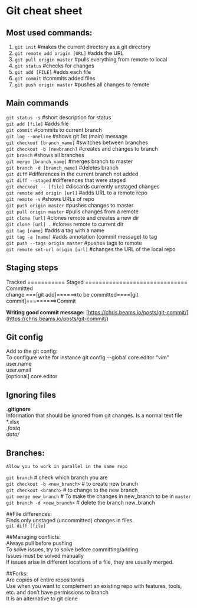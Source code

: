   
# Git cheat sheet  
## Most used commands:  
1. `git init`                                           #makes the current directory as a git directory  
2. `git remote add origin [URL]`         #adds the URL  
3. `git pull origin master`                   #pulls everything from remote to local  
4. `git status`                                      #checks for changes  
5. `git add [FILE]`                               #adds each file  
6. `git commit`                                    #commits added files  
7. `git push origin master`                  #pushes all changes to remote  
  
  
## Main commands  
`git status -s`                    #short description for status    
`git add [file]`                    #adds file    
`git commit`                    #commits to current branch    
`git log --oneline`                #shows git 1st (main) message    
`git checkout [branch_name]`            #switches between branches  
`git checkout -b [newbranch]`            #creates and changes to branch  
`git branch`                    #shows all branches  
`git merge [branch_name]`            #merges branch to master  
`git branch -d [branch_name]`            #deletes branch  
`git diff`                        #differences in the current branch not added  
`git diff --staged`                #differences that were staged  
`git checkout -- [file]`                #discards currently unstaged changes  
`git remote add origin [url]`            #adds URL to a remote repo  
`git remote -v`                    #shows URLs of repo  
`git push origin master`                #pushes changes to master  
`git pull origin master`                #pulls changes from a remote  
`git clone [url]`                    #clones remote and creates a new dir  
`git clone [url] .`                    #clones remote to current dir  
`git tag [name]`                    #adds a tag with a name  
`git tag -a [name]`                #adds annotation (commit message) to tag  
`git push --tags origin master`            #pushes tags to remote  
`git remote set-url origin [url]`            #changes the URL of the local repo              
  
  
## Staging steps  
Tracked =========== Staged ============================== Committed  
change ===[git add]======>to be committed====[git commit]=========>Commit  
      
**Writing good commit message:** [https://chris.beams.io/posts/git-commit/](https://chris.beams.io/posts/git-commit/)  
  
## Git config   
Add to the git config:  
    To configure write for instance git config --global core.editor “vim”  
user.name  
user.email  
[optional] core.editor  
  
## Ignoring files  
**.gitignore**  
Information that should be ignored from git changes. Is a normal text file  
*.xlsx  
*.fastq  
data/*  
  
## Branches:  
    Allow you to work in parallel in the same repo  
`git branch`   # check which branch you are  
`git checkout -b <new_branch>`   # to create new branch  
`git checkout <branch>`   # to change to the new branch   
`git merge new_branch`   # To make the changes in new_branch to be in `master`  
`git branch -d <new_branch>`    # delete the branch new_branch  
  
##File differences:  
    Finds only unstaged (uncommitted) changes in files.  
`git diff [file]`       
  
##Managing conflicts:  
Always pull before pushing  
To solve issues, try to solve before committing/adding  
Issues must be solved manually  
If issues arise in different locations of a file, they are usually merged.      
  
##Forks:  
Are copies of entire repositories  
Use when you want to complement an existing repo with features, tools, etc. and don’t have permissions to branch  
It is an alternative to git clone  
  
